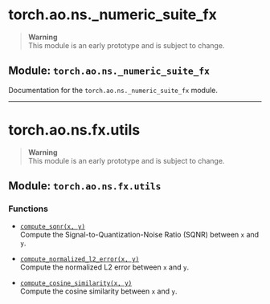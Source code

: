 # torch.ao.ns._numeric_suite_fx

> **Warning**  
> This module is an early prototype and is subject to change.

## Module: `torch.ao.ns._numeric_suite_fx`

Documentation for the `torch.ao.ns._numeric_suite_fx` module.

---

# torch.ao.ns.fx.utils

> **Warning**  
> This module is an early prototype and is subject to change.

## Module: `torch.ao.ns.fx.utils`

### Functions

- [`compute_sqnr(x, y)`](#)  
     Compute the Signal-to-Quantization-Noise Ratio (SQNR) between `x` and `y`.

- [`compute_normalized_l2_error(x, y)`](#)  
     Compute the normalized L2 error between `x` and `y`.

- [`compute_cosine_similarity(x, y)`](#)  
     Compute the cosine similarity between `x` and `y`.
